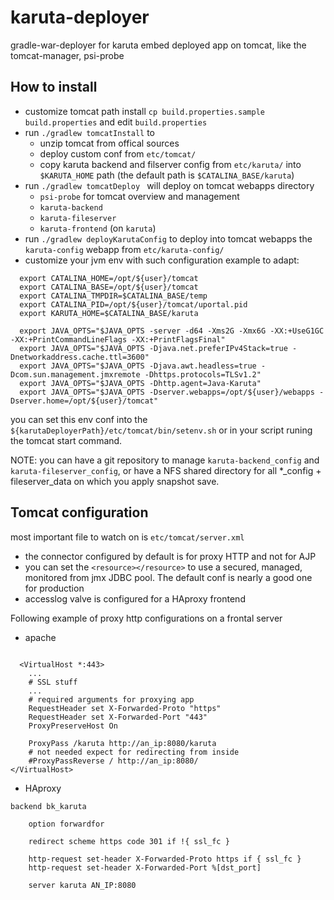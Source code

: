 # karuta-deployer
gradle-war-deployer for karuta
embed deployed app on tomcat, like the tomcat-manager, psi-probe

## How to install

* customize tomcat path install `cp build.properties.sample build.properties` and edit `build.properties`
* run `./gradlew tomcatInstall` to
  *  unzip tomcat from offical sources
  *  deploy custom conf from `etc/tomcat/`
  *  copy karuta backend and filserver config from `etc/karuta/` into `$KARUTA_HOME` path (the default path is `$CATALINA_BASE/karuta`)
* run `./gradlew tomcatDeploy ` will deploy on tomcat webapps directory
  * `psi-probe` for tomcat overview and management
  * `karuta-backend`
  * `karuta-fileserver`
  * `karuta-frontend` (on `karuta`)
* run `./gradlew deployKarutaConfig` to deploy into tomcat webapps the `karuta-config` webapp from `etc/karuta-config/`
* customize your jvm env with such configuration example to adapt:

```
  export CATALINA_HOME=/opt/${user}/tomcat
  export CATALINA_BASE=/opt/${user}/tomcat
  export CATALINA_TMPDIR=$CATALINA_BASE/temp
  export CATALINA_PID=/opt/${user}/tomcat/uportal.pid
  export KARUTA_HOME=$CATALINA_BASE/karuta

  export JAVA_OPTS="$JAVA_OPTS -server -d64 -Xms2G -Xmx6G -XX:+UseG1GC -XX:+PrintCommandLineFlags -XX:+PrintFlagsFinal"
  export JAVA_OPTS="$JAVA_OPTS -Djava.net.preferIPv4Stack=true -Dnetworkaddress.cache.ttl=3600"
  export JAVA_OPTS="$JAVA_OPTS -Djava.awt.headless=true -Dcom.sun.management.jmxremote -Dhttps.protocols=TLSv1.2"
  export JAVA_OPTS="$JAVA_OPTS -Dhttp.agent=Java-Karuta"
  export JAVA_OPTS="$JAVA_OPTS -Dserver.webapps=/opt/${user}/webapps -Dserver.home=/opt/${user}/tomcat"
```
you can set this env conf into the `${karutaDeployerPath}/etc/tomcat/bin/setenv.sh` or in your script runing the tomcat start command.

NOTE: you can have a git repository to manage `karuta-backend_config` and `karuta-fileserver_config`, or have a NFS shared directory for all *_config + fileserver_data on which you apply snapshot save.


## Tomcat configuration

most important file to watch on is `etc/tomcat/server.xml`

* the connector configured by default is for proxy HTTP and not for AJP
* you can set the `<resource></resource>` to use a secured, managed, monitored from jmx JDBC pool. The default conf is nearly a good one for production
* accesslog valve is configured for a HAproxy frontend

Following example of proxy http configurations on a frontal server
* apache

```

  <VirtualHost *:443>
    ...
    # SSL stuff
    ...
    # required arguments for proxying app
    RequestHeader set X-Forwarded-Proto "https"
    RequestHeader set X-Forwarded-Port "443"
    ProxyPreserveHost On

    ProxyPass /karuta http://an_ip:8080/karuta
    # not needed expect for redirecting from inside
    #ProxyPassReverse / http://an_ip:8080/
</VirtualHost>
```

* HAproxy
```
backend bk_karuta

    option forwardfor

    redirect scheme https code 301 if !{ ssl_fc }

    http-request set-header X-Forwarded-Proto https if { ssl_fc }
    http-request set-header X-Forwarded-Port %[dst_port]

    server karuta AN_IP:8080
```
